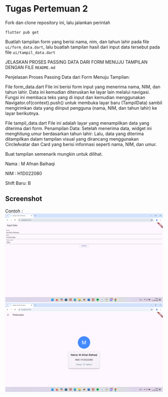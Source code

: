 # Tugas Pertemuan 2

Fork dan clone repository ini, lalu jalankan perintah 
```
flutter pub get
```
Buatlah tampilan form yang berisi nama, nim, dan tahun lahir pada file `ui/form_data.dart`, lalu buatlah tampilan hasil dari input data tersebut pada file `ui/tampil_data.dart`

JELASKAN PROSES PASSING DATA DARI FORM MENUJU TAMPILAN DENGAN FILE `README.md`

Penjelasan Proses Passing Data dari Form Menuju Tampilan:

File form_data.dart File ini berisi form input yang menerima nama, NIM, dan tahun lahir. Data ini kemudian diteruskan ke layar lain melalui navigasi. Fungsi ini membaca teks yang di input dan kemudian menggunakan Navigator.of(context).push() untuk membuka layar baru (TampilData) sambil mengirimkan data yang diinput pengguna (nama, NIM, dan tahun lahir) ke layar berikutnya.

File tampil_data.dart File ini adalah layar yang menampilkan data yang diterima dari form. Penampilan Data: Setelah menerima data, widget ini menghitung umur berdasarkan tahun lahir: Lalu, data yang diterima ditampilkan dalam tampilan visual yang dirancang menggunakan CircleAvatar dan Card yang berisi informasi seperti nama, NIM, dan umur.

Buat tampilan semenarik mungkin untuk dilihat.


Nama : M Afnan Baihaqi

NIM : H1D022080

Shift Baru: B

## Screenshot
Contoh :
![Lampiran Form](testhasil.png)
![Lampiran Hasil](test.png)
